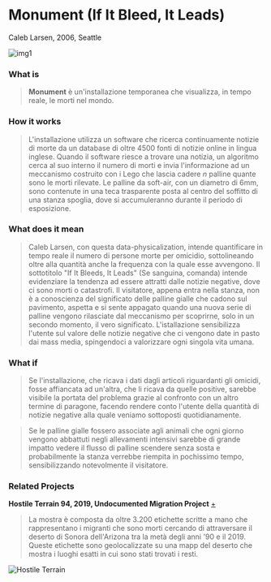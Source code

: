 # Monument (If It Bleed, It Leads)
Caleb Larsen, 2006, Seattle

![img1](https://github.com/RobertoAlesi/archive/blob/main/RobertoAlesi/Close_Reading/imgs/Monument.png)

### What is
>**Monument** è un'installazione temporanea che visualizza, in tempo reale, le morti nel mondo.

### How it works
>L'installazione utilizza un software che ricerca continuamente notizie di morte da un database di oltre 4500 fonti di notizie online in lingua inglese. Quando il software riesce a trovare una notizia, un algoritmo cerca al suo interno il numero di morti e invia l'informazione ad un meccanismo costruito con i Lego che lascia cadere *n* palline quante sono le morti rilevate. Le palline da soft-air, con un diametro di 6mm, sono contenute in una teca trasparente posta al centro del soffitto di una stanza spoglia, dove si accumuleranno durante il periodo di esposizione.

### What does it mean
>Caleb Larsen, con questa data-physicalization, intende quantificare in tempo reale il numero di persone morte per omicidio, sottolineando oltre alla quantità anche la frequenza con la quale esse avvengono.
Il sottotitolo "If It Bleeds, It Leads" (Se sanguina, comanda) intende evidenziare la tendenza ad essere attratti dalle notizie negative, dove ci sono morti o catastrofi. Il visitatore, appena entra nella stanza, non è a conoscienza del significato delle palline gialle che cadono sul pavimento, aspetta e si sente appagato quando una nuova serie di palline vengono rilasciate dal meccanismo per scoprirne, solo in un secondo momento, il vero significato. L'istallazione sensibilizza l'utente sul valore delle notizie negative che ci vengono date in pasto dai mass media, spingendoci a valorizzare ogni singola vita umana.

### What if
>Se l'installazione, che ricava i dati dagli articoli riguardanti gli omicidi, fosse affiancata ad un'altra, che li ricava da quelle positive, sarebbe visibile la portata del problema grazie al confronto con un altro termine di paragone, facendo rendere conto l'utente della quantità di notizie negative alla quale veniamo sottoposti quotidianamente.

>Se le palline gialle fossero associate agli animali che ogni giorno vengono abbattuti negli allevamenti intensivi sarebbe di grande impatto vedere il flusso di palline scendere senza sosta e probabilmente la stanza verrebbe riempita in pochissimo tempo, sensibilizzando notevolmente il visitatore.

### Related Projects
**Hostile Terrain 94, 2019, Undocumented Migration Project** [+](https://www.undocumentedmigrationproject.org/hostileterrain94)
>La mostra è composta da oltre 3.200 etichette scritte a mano che rappresentano i migranti che sono morti cercando di attraversare il deserto di Sonora dell'Arizona tra la metà degli anni '90 e il 2019. Queste etichette sono geolocalizzate su una mapp del deserto che mostra i luoghi esatti in cui sono stati trovati i resti.

![Hostile Terrain](https://user-images.githubusercontent.com/76455356/119792686-2e0fd380-bed6-11eb-8b94-33ada369ea18.png)

